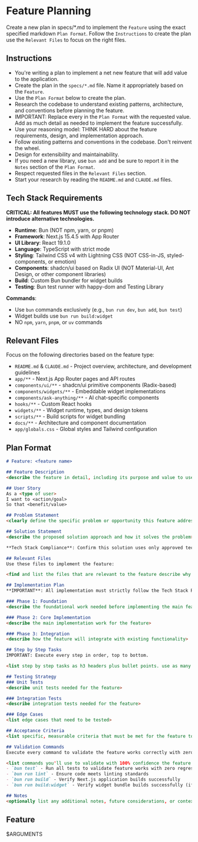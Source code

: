 # Feature Planning

Create a new plan in specs/*.md to implement the `Feature` using the exact specified markdown `Plan Format`. Follow the `Instructions` to create the plan use the `Relevant Files` to focus on the right files.

## Instructions

- You're writing a plan to implement a net new feature that will add value to the application.
- Create the plan in the `specs/*.md` file. Name it appropriately based on the `Feature`.
- Use the `Plan Format` below to create the plan.
- Research the codebase to understand existing patterns, architecture, and conventions before planning the feature.
- IMPORTANT: Replace every <placeholder> in the `Plan Format` with the requested value. Add as much detail as needed to implement the feature successfully.
- Use your reasoning model: THINK HARD about the feature requirements, design, and implementation approach.
- Follow existing patterns and conventions in the codebase. Don't reinvent the wheel.
- Design for extensibility and maintainability.
- If you need a new library, use `bun add` and be sure to report it in the `Notes` section of the `Plan Format`.
- Respect requested files in the `Relevant Files` section.
- Start your research by reading the `README.md` and `CLAUDE.md` files.

## Tech Stack Requirements

**CRITICAL: All features MUST use the following technology stack. DO NOT introduce alternative technologies.**

- **Runtime**: Bun (NOT npm, yarn, or pnpm)
- **Framework**: Next.js 15.4.5 with App Router
- **UI Library**: React 19.1.0
- **Language**: TypeScript with strict mode
- **Styling**: Tailwind CSS v4 with Lightning CSS (NOT CSS-in-JS, styled-components, or emotion)
- **Components**: shadcn/ui based on Radix UI (NOT Material-UI, Ant Design, or other component libraries)
- **Build**: Custom Bun bundler for widget builds
- **Testing**: Bun test runner with happy-dom and Testing Library

**Commands**:
- Use `bun` commands exclusively (e.g., `bun run dev`, `bun add`, `bun test`)
- Widget builds use `bun run build:widget`
- NO `npm`, `yarn`, `pnpm`, or `uv` commands

## Relevant Files

Focus on the following directories based on the feature type:
- `README.md` & `CLAUDE.md` - Project overview, architecture, and development guidelines
- `app/**` - Next.js App Router pages and API routes
- `components/ui/**` - shadcn/ui primitive components (Radix-based)
- `components/widgets/**` - Embeddable widget implementations
- `components/ask-anything/**` - AI chat-specific components
- `hooks/**` - Custom React hooks
- `widgets/**` - Widget runtime, types, and design tokens
- `scripts/**` - Build scripts for widget bundling
- `docs/**` - Architecture and component documentation
- `app/globals.css` - Global styles and Tailwind configuration

## Plan Format

```md
# Feature: <feature name>

## Feature Description
<describe the feature in detail, including its purpose and value to users>

## User Story
As a <type of user>
I want to <action/goal>
So that <benefit/value>

## Problem Statement
<clearly define the specific problem or opportunity this feature addresses>

## Solution Statement
<describe the proposed solution approach and how it solves the problem>

**Tech Stack Compliance**: Confirm this solution uses only approved technologies (Bun, Next.js 15, React 19, TypeScript, Tailwind CSS v4, shadcn/ui). List any new dependencies and justify their necessity.

## Relevant Files
Use these files to implement the feature:

<find and list the files that are relevant to the feature describe why they are relevant in bullet points. If there are new files that need to be created to implement the feature, list them in an h3 'New Files' section.>

## Implementation Plan
**IMPORTANT**: All implementation must strictly follow the Tech Stack Requirements (Bun, Next.js 15, React 19, TypeScript, Tailwind CSS v4, shadcn/ui).

### Phase 1: Foundation
<describe the foundational work needed before implementing the main feature>

### Phase 2: Core Implementation
<describe the main implementation work for the feature>

### Phase 3: Integration
<describe how the feature will integrate with existing functionality>

## Step by Step Tasks
IMPORTANT: Execute every step in order, top to bottom.

<list step by step tasks as h3 headers plus bullet points. use as many h3 headers as needed to implement the feature. Order matters, start with the foundational shared changes required then move on to the specific implementation. Include creating tests throughout the implementation process. Your last step should be running the `Validation Commands` to validate the feature works correctly with zero regressions.>

## Testing Strategy
### Unit Tests
<describe unit tests needed for the feature>

### Integration Tests
<describe integration tests needed for the feature>

### Edge Cases
<list edge cases that need to be tested>

## Acceptance Criteria
<list specific, measurable criteria that must be met for the feature to be considered complete>

## Validation Commands
Execute every command to validate the feature works correctly with zero regressions.

<list commands you'll use to validate with 100% confidence the feature is implemented correctly with zero regressions. every command must execute without errors so be specific about what you want to run to validate the feature works as expected. Include commands to test the feature end-to-end.>
- `bun test` - Run all tests to validate feature works with zero regressions
- `bun run lint` - Ensure code meets linting standards
- `bun run build` - Verify Next.js application builds successfully
- `bun run build:widget` - Verify widget bundle builds successfully (if widget changes made)

## Notes
<optionally list any additional notes, future considerations, or context that are relevant to the feature that will be helpful to the developer>
```

## Feature
$ARGUMENTS